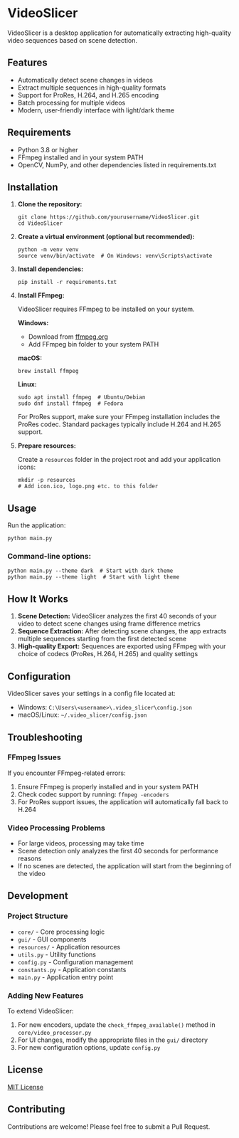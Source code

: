 # VideoSlicer

VideoSlicer is a desktop application for automatically extracting high-quality video sequences based on scene detection.

## Features

- Automatically detect scene changes in videos
- Extract multiple sequences in high-quality formats
- Support for ProRes, H.264, and H.265 encoding
- Batch processing for multiple videos
- Modern, user-friendly interface with light/dark theme

## Requirements

- Python 3.8 or higher
- FFmpeg installed and in your system PATH
- OpenCV, NumPy, and other dependencies listed in requirements.txt

## Installation

1. **Clone the repository:**
   ```
   git clone https://github.com/yourusername/VideoSlicer.git
   cd VideoSlicer
   ```

2. **Create a virtual environment (optional but recommended):**
   ```
   python -m venv venv
   source venv/bin/activate  # On Windows: venv\Scripts\activate
   ```

3. **Install dependencies:**
   ```
   pip install -r requirements.txt
   ```

4. **Install FFmpeg:**

   VideoSlicer requires FFmpeg to be installed on your system.

   **Windows:**
   - Download from [ffmpeg.org](https://ffmpeg.org/download.html)
   - Add FFmpeg bin folder to your system PATH

   **macOS:**
   ```
   brew install ffmpeg
   ```

   **Linux:**
   ```
   sudo apt install ffmpeg  # Ubuntu/Debian
   sudo dnf install ffmpeg  # Fedora
   ```

   For ProRes support, make sure your FFmpeg installation includes the ProRes codec. Standard packages typically include H.264 and H.265 support.

5. **Prepare resources:**
   
   Create a `resources` folder in the project root and add your application icons:
   ```
   mkdir -p resources
   # Add icon.ico, logo.png etc. to this folder
   ```

## Usage

Run the application:
```
python main.py
```

### Command-line options:
```
python main.py --theme dark  # Start with dark theme
python main.py --theme light  # Start with light theme
```

## How It Works

1. **Scene Detection:** VideoSlicer analyzes the first 40 seconds of your video to detect scene changes using frame difference metrics
2. **Sequence Extraction:** After detecting scene changes, the app extracts multiple sequences starting from the first detected scene
3. **High-quality Export:** Sequences are exported using FFmpeg with your choice of codecs (ProRes, H.264, H.265) and quality settings

## Configuration

VideoSlicer saves your settings in a config file located at:
- Windows: `C:\Users\<username>\.video_slicer\config.json`
- macOS/Linux: `~/.video_slicer/config.json`

## Troubleshooting

### FFmpeg Issues

If you encounter FFmpeg-related errors:

1. Ensure FFmpeg is properly installed and in your system PATH
2. Check codec support by running: `ffmpeg -encoders`
3. For ProRes support issues, the application will automatically fall back to H.264

### Video Processing Problems

- For large videos, processing may take time
- Scene detection only analyzes the first 40 seconds for performance reasons
- If no scenes are detected, the application will start from the beginning of the video

## Development

### Project Structure

- `core/` - Core processing logic
- `gui/` - GUI components
- `resources/` - Application resources
- `utils.py` - Utility functions
- `config.py` - Configuration management
- `constants.py` - Application constants
- `main.py` - Application entry point

### Adding New Features

To extend VideoSlicer:

1. For new encoders, update the `check_ffmpeg_available()` method in `core/video_processor.py`
2. For UI changes, modify the appropriate files in the `gui/` directory
3. For new configuration options, update `config.py`

## License

[MIT License](LICENSE)

## Contributing

Contributions are welcome! Please feel free to submit a Pull Request.